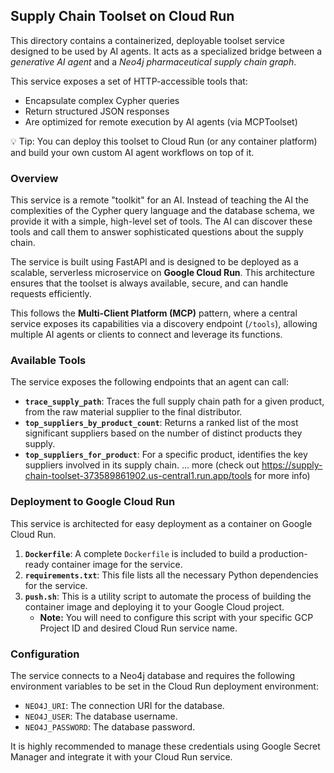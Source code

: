 ## Supply Chain Toolset on Cloud Run 

This directory contains a containerized, deployable toolset service designed to be used by AI agents. It acts as a specialized bridge between a *generative AI agent* and a *Neo4j pharmaceutical supply chain graph*.

This service exposes a set of HTTP-accessible tools that:
- Encapsulate complex Cypher queries
- Return structured JSON responses
- Are optimized for remote execution by AI agents (via MCPToolset)

💡 Tip:  You can deploy this toolset to Cloud Run (or any container platform) and build your own custom AI agent workflows on top of it.

### Overview

This service is a remote "toolkit" for an AI. Instead of teaching the AI the complexities of the Cypher query language and the database schema, we provide it with a simple, high-level set of tools. The AI can discover these tools and call them to answer sophisticated questions about the supply chain.

The service is built using FastAPI and is designed to be deployed as a scalable, serverless microservice on **Google Cloud Run**. This architecture ensures that the toolset is always available, secure, and can handle requests efficiently.

This follows the **Multi-Client Platform (MCP)** pattern, where a central service exposes its capabilities via a discovery endpoint (`/tools`), allowing multiple AI agents or clients to connect and leverage its functions.

### Available Tools

The service exposes the following endpoints that an agent can call:

*   **`trace_supply_path`**: Traces the full supply chain path for a given product, from the raw material supplier to the final distributor.
*   **`top_suppliers_by_product_count`**: Returns a ranked list of the most significant suppliers based on the number of distinct products they supply.
*   **`top_suppliers_for_product`**: For a specific product, identifies the key suppliers involved in its supply chain.
... more (check out https://supply-chain-toolset-373589861902.us-central1.run.app/tools for more info)

### Deployment to Google Cloud Run

This service is architected for easy deployment as a container on Google Cloud Run.

1.  **`Dockerfile`**: A complete `Dockerfile` is included to build a production-ready container image for the service.
2.  **`requirements.txt`**: This file lists all the necessary Python dependencies for the service.
3.  **`push.sh`**: This is a utility script to automate the process of building the container image and deploying it to your Google Cloud project.
    *   **Note:** You will need to configure this script with your specific GCP Project ID and desired Cloud Run service name.

### Configuration

The service connects to a Neo4j database and requires the following environment variables to be set in the Cloud Run deployment environment:
*   `NEO4J_URI`: The connection URI for the database.
*   `NEO4J_USER`: The database username.
*   `NEO4J_PASSWORD`: The database password.

It is highly recommended to manage these credentials using Google Secret Manager and integrate it with your Cloud Run service.